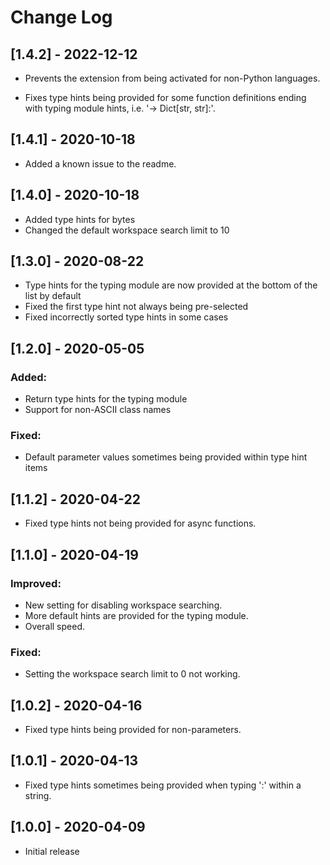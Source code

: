 # Change Log


## [1.4.2] - 2022-12-12

* Prevents the extension from being activated for non-Python languages.

* Fixes type hints being provided for some function definitions ending with typing module hints, i.e. '-> Dict[str, str]:'.

## [1.4.1] - 2020-10-18

* Added a known issue to the readme.

## [1.4.0] - 2020-10-18

* Added type hints for bytes
* Changed the default workspace search limit to 10

## [1.3.0] - 2020-08-22

* Type hints for the typing module are now provided at the bottom of the list by default
* Fixed the first type hint not always being pre-selected
* Fixed incorrectly sorted type hints in some cases

## [1.2.0] - 2020-05-05

### Added:

* Return type hints for the typing module
* Support for non-ASCII class names

### Fixed:

* Default parameter values sometimes being provided within type hint items

## [1.1.2] - 2020-04-22

* Fixed type hints not being provided for async functions.

## [1.1.0] - 2020-04-19

### Improved:

* New setting for disabling workspace searching.
* More default hints are provided for the typing module.
* Overall speed.

### Fixed:

* Setting the workspace search limit to 0 not working.

## [1.0.2] - 2020-04-16

* Fixed type hints being provided for non-parameters.

## [1.0.1] - 2020-04-13

* Fixed type hints sometimes being provided when typing ':' within a string.

## [1.0.0] - 2020-04-09

* Initial release